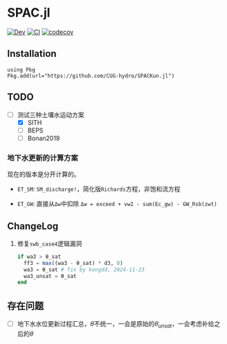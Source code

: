 # SPAC.jl

<!-- [![Stable](https://img.shields.io/badge/docs-stable-blue.svg)](https://CUG-hydro.github.io/SPACKun.jl/stable) -->
[![Dev](https://img.shields.io/badge/docs-dev-blue.svg)](https://CUG-hydro.github.io/SPACKun.jl/dev)
[![CI](https://github.com/CUG-hydro/SPACKun.jl/actions/workflows/CI.yml/badge.svg)](https://github.com/CUG-hydro/SPACKun.jl/actions/workflows/CI.yml)
[![codecov](https://codecov.io/gh/CUG-hydro/SPACKun.jl/branch/master/graph/badge.svg?token=5fEvxRsJdT)](https://codecov.io/gh/CUG-hydro/SPACKun.jl/tree/master)

## Installation

```
using Pkg
Pkg.add(url="https://github.com/CUG-hydro/SPACKun.jl")
```

## TODO

- [ ] 测试三种土壤水运动方案
  + [x] SITH
  + [ ] BEPS
  + [ ] Bonan2019

### 地下水更新的计算方案

现在的版本是分开计算的。

- `ET_SM`: `SM_discharge!`，简化版`Richards`方程，非饱和流方程

- `ET_GW`: 直接从`Δw`中扣除
  `Δw = exceed + vw2 - sum(Ec_gw) - GW_Rsb(zwt)`

## ChangeLog

1. 修复`swb_case4`逻辑漏洞

   ```julia
   if wa3 > θ_sat
     ff3 = max((wa3 - θ_sat) * d3, 0)
     wa3 = θ_sat # fix by kongdd, 2024-11-23
     wa3_unsat = θ_sat
   end
   ```


## 存在问题

- [ ] 地下水水位更新过程汇总，$\theta$不统一，一会是原始的$\theta_{unsat}$，一会考虑补给之后的$\theta$
